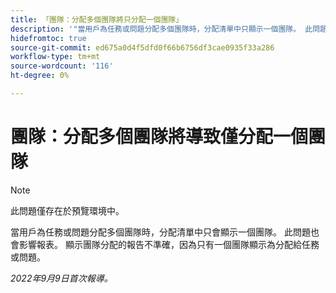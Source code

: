 ```yaml
---
title: 「團隊：分配多個團隊將只分配一個團隊」
description: '"當用戶為任務或問題分配多個團隊時，分配清單中只顯示一個團隊。 此問題也會影響報表。 顯示團隊分配的報表不準確，因為只有一個團隊顯示為分配給任務或問題。」'
hidefromtoc: true
source-git-commit: ed675a0d4f5dfd0f66b6756df3cae0935f33a286
workflow-type: tm+mt
source-wordcount: '116'
ht-degree: 0%

---
```



# 團隊：分配多個團隊將導致僅分配一個團隊

>[!NOTE]
>
>此問題僅存在於預覽環境中。

當用戶為任務或問題分配多個團隊時，分配清單中只會顯示一個團隊。 此問題也會影響報表。 顯示團隊分配的報告不準確，因為只有一個團隊顯示為分配給任務或問題。

_2022年9月9日首次報導。_

